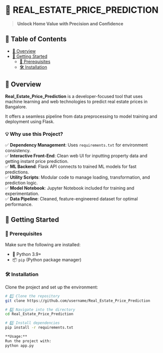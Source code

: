 # 🏡 REAL_ESTATE_PRICE_PREDICTION  
> **Unlock Home Value with Precision and Confidence**

## 🧭 Table of Contents
- [📌 Overview](#-overview)  
- [🚀 Getting Started](#-getting-started)  
  - [🔧 Prerequisites](#-prerequisites)  
  - [🛠️ Installation](#️-installation)  

## 📌 Overview

**Real_Estate_Price_Prediction** is a developer-focused tool that uses machine learning and web technologies to predict real estate prices in Bangalore.

It offers a seamless pipeline from data preprocessing to model training and deployment using Flask.

### 💡 Why use this Project?

✅ **Dependency Management**: Uses `requirements.txt` for environment consistency.  
✅ **Interactive Front-End**: Clean web UI for inputting property data and getting instant price prediction.  
✅ **ML Backend**: Flask API connects to trained ML models for fast predictions.  
✅ **Utility Scripts**: Modular code to manage loading, transformation, and prediction logic.  
✅ **Model Notebook**: Jupyter Notebook included for training and experimentation.  
✅ **Data Pipeline**: Cleaned, feature-engineered dataset for optimal performance.

## 🚀 Getting Started

### 🔧 Prerequisites

Make sure the following are installed:

- 🐍 Python 3.9+  
- 📦 `pip` (Python package manager)
  
### 🛠️ Installation

Clone the project and set up the environment:

```bash
# 1️⃣ Clone the repository
git clone https://github.com/username/Real_Estate_Price_Prediction

# 2️⃣ Navigate into the directory
cd Real_Estate_Price_Prediction

# 3️⃣ Install dependencies
pip install -r requirements.txt

**Usage:**
Run the project with:
python app.py
